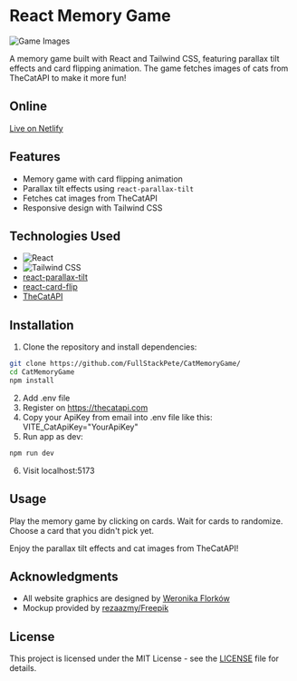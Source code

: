 # React Memory Game

![Game Images](https://github.com/FullStackPete/CatMemoryGame/assets/123159152/18c8b559-fd43-4f54-bf62-3742608eb438)


A memory game built with React and Tailwind CSS, featuring parallax tilt effects and card flipping animation. The game fetches images of cats from TheCatAPI to make it more fun!

## Online

[Live on Netlify](https://luxury-stroopwafel-b36b51.netlify.app/)

## Features

- Memory game with card flipping animation
- Parallax tilt effects using `react-parallax-tilt`
- Fetches cat images from TheCatAPI
- Responsive design with Tailwind CSS

## Technologies Used

- ![React](https://img.shields.io/badge/-React-61DAFB?logo=react&logoColor=white)
- ![Tailwind CSS](https://img.shields.io/badge/-Tailwind_CSS-38B2AC?logo=tailwind-css&logoColor=white)
- [react-parallax-tilt](https://www.npmjs.com/package/react-parallax-tilt)
- [react-card-flip](https://www.npmjs.com/package/react-card-flip)
- [TheCatAPI](https://thecatapi.com/)

## Installation

1. Clone the repository and install dependencies:

```bash
git clone https://github.com/FullStackPete/CatMemoryGame/
cd CatMemoryGame
npm install
```
2. Add .env file
3. Register on https://thecatapi.com
4. Copy your ApiKey from email into .env file like this: 
VITE_CatApiKey="YourApiKey"
5. Run app as dev:
```bash
npm run dev
```
6. Visit localhost:5173

## Usage

Play the memory game by clicking on cards.
Wait for cards to randomize.
Choose a card that you didn't pick yet.

Enjoy the parallax tilt effects and cat images from TheCatAPI!

## Acknowledgments

- All website graphics are designed by [Weronika Florków](https://instagram.com/weronikaflorkow)
- Mockup provided by <a href="http://www.freepik.com">rezaazmy/Freepik</a>

## License

This project is licensed under the MIT License - see the [LICENSE](LICENSE) file for details.
